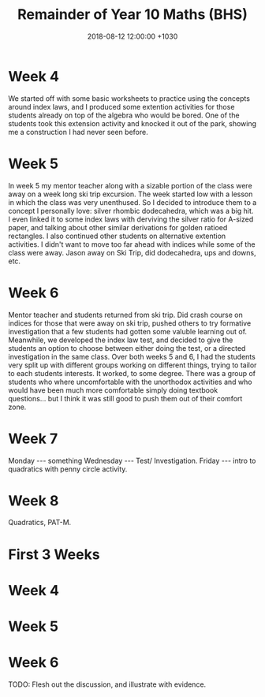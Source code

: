 ﻿---
layout: post
title:  "Remainder of Year 10 Maths (BHS)"
date:   2018-08-12 12:00:00 +1030
categories: MTeach bhsPlacement yr10maths
acara: [ACMSP248, ACMSP249, ACMSP250, ACMSP253]
---



# Week 4

We started off with some basic worksheets to practice using the concepts around index laws, and I produced some extention activities for those students already on top of the algebra who would be bored. One of the students took this extension activity and knocked it out of the park, showing me a construction I had never seen before.

# Week 5

In week 5 my mentor teacher along with a sizable portion of the class were away on a week long ski trip excursion. The week started low with a lesson in which the class was very unenthused. So I decided to introduce them to a concept I personally love: silver rhombic dodecahedra, which was a big hit. I even linked it to some index laws with derviving the silver ratio for A-sized paper, and talking about other similar derivations for golden ratioed rectangles. I also continued other students on alternative extention activities. I didn't want to move too far ahead with indices while some of the class were away.
Jason away on Ski Trip, did dodecahedra, ups and downs, etc.

# Week 6

Mentor teacher and students returned from ski trip. Did crash course on indices for those that were away on ski trip, pushed others to try formative investigation that a few students had gotten some valuble learning out of. Meanwhile, we developed the index law test, and decided to give the students an option to choose between either doing the test, or a directed investigation in the same class. Over both weeks 5 and 6, I had the students very split up with different groups working on different things, trying to tailor to each students interests. It worked, to some degree. There was a group of students who where uncomfortable with the unorthodox activities and who would have been much more comfortable simply doing textbook questions... but I think it was still good to push them out of their comfort zone.

# Week 7

Monday --- something
Wednesday ---  Test/ Investigation.
Friday --- intro to quadratics with penny circle activity.

# Week 8

Quadratics, PAT-M.



# First 3 Weeks

# Week 4

# Week 5

# Week 6




TODO: Flesh out the discussion, and illustrate with evidence.






 







